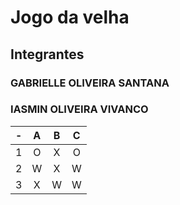 # Jogo da velha
## Integrantes
### GABRIELLE OLIVEIRA SANTANA
### IASMIN OLIVEIRA VIVANCO

| -  |  A     | B     | C     |
| -- | :---:  | :---: | :---: |
| 1  | O      | X     | O     |
| 2  | W      | X     | W     |
| 3  | X      | W     | W     |
